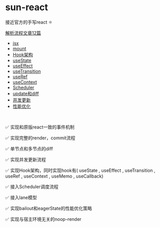# sun-react

接近官方的手写react ⚛️

[解析流程文章12篇](./article/) 

- [jsx](./article/jsx.md)
- [mount](./article/mount.md)
- [Hook架构](./article/Hook-infra.md)
- [useState](./article/useState.md)
- [useEffect](./article/useEffect.md)
- [useTransition](./article/useTransition.md)
- [useRef](./article/useRef.md)
- [useContext](./article/useContext.md)
- [Scheduler](./article/Scheduler.md)
- [update和diff](./article/update_diff.md)
- [并发更新](./article/concurrent.md) 
- [性能优化](./article/performance.md)
  
<br>

✅ 实现和原版react一致的事件机制

✅ 实现完整的render，commit流程

✅ 单节点和多节点的diff

✅ 实现并发更新流程

✅ 实现Hook架构，同时实现hook有( useState , useEffect , useTransition , useRef , useContext , useMemo , useCallback)

✅ 接入Scheduler调度流程

✅ 接入lane模型

✅ 实现bailout和eagerState的性能优化策略

✅ 实现与宿主环境无关的noop-render


